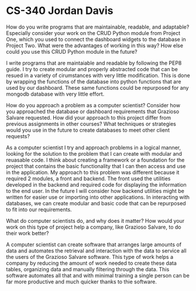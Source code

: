 # CS-340 Jordan Davis  

How do you write programs that are maintainable, readable, and adaptable? Especially consider your work on the CRUD Python module from Project One, which you used to connect the dashboard widgets to the database in Project Two. What were the advantages of working in this way? How else could you use this CRUD Python module in the future?

  I write programs that are maintaiable and readable by following the PEP8 guide. I try to create modular and properly abstracted code that can be resued in a variety of cirumstances with very little modification. This is done by wrapping the functions of the database into python functions that are used by our dashboard. These same functions could be repurposed for any mongodb database with very little effort. 
  
How do you approach a problem as a computer scientist? Consider how you approached the database or dashboard requirements that Grazioso Salvare requested. How did your approach to this project differ from previous assignments in other courses? What techniques or strategies would you use in the future to create databases to meet other client requests?

As a computer scientist I try and approach problems in a logical manner, looking for the solution to the problem that I can create with modular and reuasable code. I think about creating a framework or a foundation for the project that contains the basic functionality that I can then access and use in the application. My approach to this problem was different because it required 2 modules, a front and backend. The front used the utilities developed in the backend and required code for displaying the information to the end user. In the future I will consider how backend utilities might be written for easier use or importing into other applications. In interacting with databases, we can create modular and basic code that can be repurposed to fit into our requirements.

What do computer scientists do, and why does it matter? How would your work on this type of project help a company, like Grazioso Salvare, to do their work better?

A computer scientist can create software that arranges large amounts of data and automates the retrieval and interaction with the data to service all the users of the Grazioso Salvare software. This type of work helps a company by reducing the amount of work needed to create these data tables, organizing data and manually filtering through the data. This software automates all that and with minimal training a single person can be far more productive and much quicker thanks to thie software.
